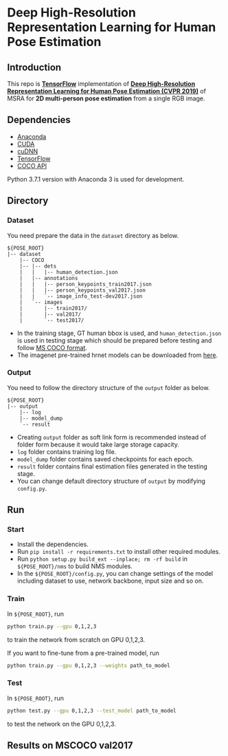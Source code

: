 # Deep High-Resolution Representation Learning for Human Pose Estimation

## Introduction

This repo is **[TensorFlow](https://www.tensorflow.org)** implementation of **[Deep High-Resolution Representation Learning for Human Pose Estimation (CVPR 2019)](https://arxiv.org/abs/1902.09212)** of MSRA for **2D multi-person pose estimation** from a single RGB image.

## Dependencies
* [Anaconda](https://www.anaconda.com/download/)
* [CUDA](https://developer.nvidia.com/cuda-downloads)
* [cuDNN](https://developer.nvidia.com/cudnn)
* [TensorFlow](https://www.tensorflow.org/)
* [COCO API](https://github.com/cocodataset/cocoapi)

Python 3.7.1 version with Anaconda 3 is used for development.

## Directory

### Dataset
You need prepare the data in the `dataset` directory as below.
```
${POSE_ROOT}
|-- dataset
    |-- COCO
    |-- |-- dets
    |   |   |-- human_detection.json
    |   |-- annotations
    |   |   |-- person_keypoints_train2017.json
    |   |   |-- person_keypoints_val2017.json
    |   |   `-- image_info_test-dev2017.json
    |   `-- images
    |       |-- train2017/
    |       |-- val2017/
    |       `-- test2017/
```
* In the training stage, GT human bbox is used, and `human_detection.json` is used in testing stage which should be prepared before testing and follow [MS COCO format](http://cocodataset.org/#format-results).
* The imagenet pre-trained hrnet models can be downloaded from [here]().

### Output
You need to follow the directory structure of the `output` folder as below.
```
${POSE_ROOT}
|-- output
    |-- log
    |-- model_dump
    `-- result

```
* Creating `output` folder as soft link form is recommended instead of folder form because it would take large storage capacity.
* `log` folder contains training log file.
* `model_dump` folder contains saved checkpoints for each epoch.
* `result` folder contains final estimation files generated in the testing stage.
* You can change default directory structure of `output` by modifying `config.py`.

## Run
### Start
* Install the dependencies.
* Run `pip install -r requirements.txt` to install other required modules.
* Run `python setup.py build_ext --inplace; rm -rf build` in `${POSE_ROOT}/nms` to build NMS modules.
* In the `${POSE_ROOT}/config.py`, you can change settings of the model including dataset to use, network backbone, input size and so on.

### Train
In `${POSE_ROOT}`, run
```bash
python train.py --gpu 0,1,2,3
```
to train the network from scratch on GPU 0,1,2,3. 

If you want to fine-tune from a pre-trained model, run 
```bash
python train.py --gpu 0,1,2,3 --weights path_to_model
```

### Test
In `${POSE_ROOT}`, run 
```bash
python test.py --gpu 0,1,2,3 --test_model path_to_model
```
to test the network on the GPU 0,1,2,3.

## Results on MSCOCO val2017

